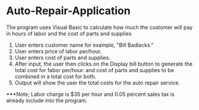 # Auto-Repair-Application
The program uses Visual Basic to calculate how much the customer will pay in hours of labor and the cost of parts and supplies

1. User enters customer name for example, "Bill Badlacks."
2. User enters price of labor per/hour. 
3. User enters cost of parts and supplies.
4. After input, the user then clicks on the Display bill button to generate the total cost for fabor per/hour. 
and cost of parts and supplies to be combined in a total cost for both.
5. Output will show the user the total costs for the auto repair service.

***Note; Labor charge is $35 per hour and 0.05 percent sales tax is already include into the program.
